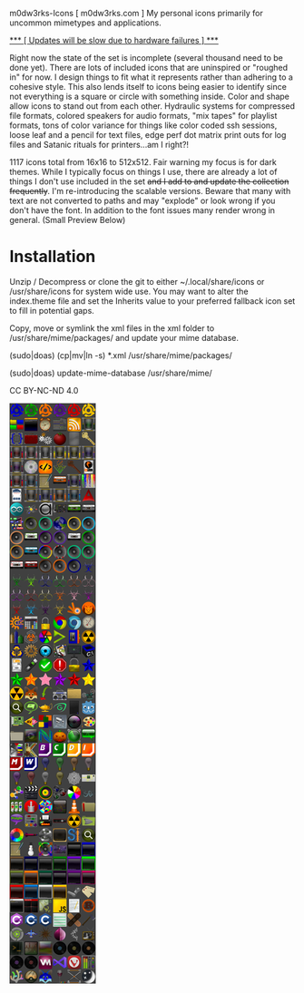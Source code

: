 m0dw3rks-Icons [ m0dw3rks.com ] My personal icons primarily for uncommon mimetypes and applications.

<a href="https://m0dw3rks.com/hmo.php" target="_blank">*** [ Updates will be slow due to hardware failures ] ***</a>

Right now the state of the set is incomplete (several thousand need to be done yet). There are lots of included icons that are uninspired or "roughed in" for now. I design things to fit what it represents rather than adhering to a cohesive style. This also lends itself to icons being easier to identify since not everything is a square or circle with something inside. Color and shape allow icons to stand out from each other. Hydraulic systems for compressed file formats, colored speakers for audio formats, "mix tapes" for playlist formats, tons of color variance for things like color coded ssh sessions, loose leaf and a pencil for text files, edge perf dot matrix print outs for log files and Satanic rituals for printers...am I right?!

1117 icons total from 16x16 to 512x512. Fair warning my focus is for dark themes. While I typically focus on things I use, there are already a lot of things I don't use included in the set <strike>and I add to and update the collection frequently</strike>. I'm re-introducing the scalable versions. Beware that many with text are not converted to paths and may "explode" or look wrong if you don't have the font. In addition to the font issues many render wrong in general. (Small Preview Below) <!--If there is an _uncommon_ or _rare_ icon you'd like to see toss the info in the <a href="https://github.com/nPHYN1T3/m0dw3rks-Icons/discussions">Discussions</a> section.-->

# Installation
Unzip / Decompress or clone the git to either ~/.local/share/icons or /usr/share/icons for system wide use.
You may want to alter the index.theme file and set the Inherits value to your preferred fallback icon set to fill in potential gaps.

Copy, move or symlink the xml files in the xml folder to /usr/share/mime/packages/ and update your mime database.

(sudo|doas) (cp|mv|ln -s) *.xml /usr/share/mime/packages/

(sudo|doas) update-mime-database /usr/share/mime/

CC BY-NC-ND 4.0

<img alt="A preview of some select icon files" title="A preview of some select icon files" text="A preview of some select icon files" src="ico-prev.jpg">

